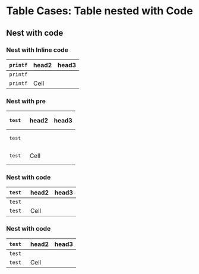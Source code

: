 # Table Cases: Table nested with Code

## Nest with code
### Nest with Inline code
| `printf` | head2 | head3|
| ------------- | ----------- |---|
|`printf`  | |  |
|`printf`   |   Cell |  |

### Nest with pre
| <pre>test </pre>| head2 | head3|
| ------------- | ----------- |---|
|<pre>test </pre>  | |  |
|<pre>test </pre>  |   Cell |  |

### Nest with code
| <code>test </code>| head2 | head3|
| ------------- | ----------- |---|
|<code>test </code>  | |  |
|<code>test </code>  |   Cell |  |

### Nest with code
| ```test ```| head2 | head3|
| ------------- | ----------- |---|
|```test ```</code>  | |  |
|```test ```  |   Cell |  |

